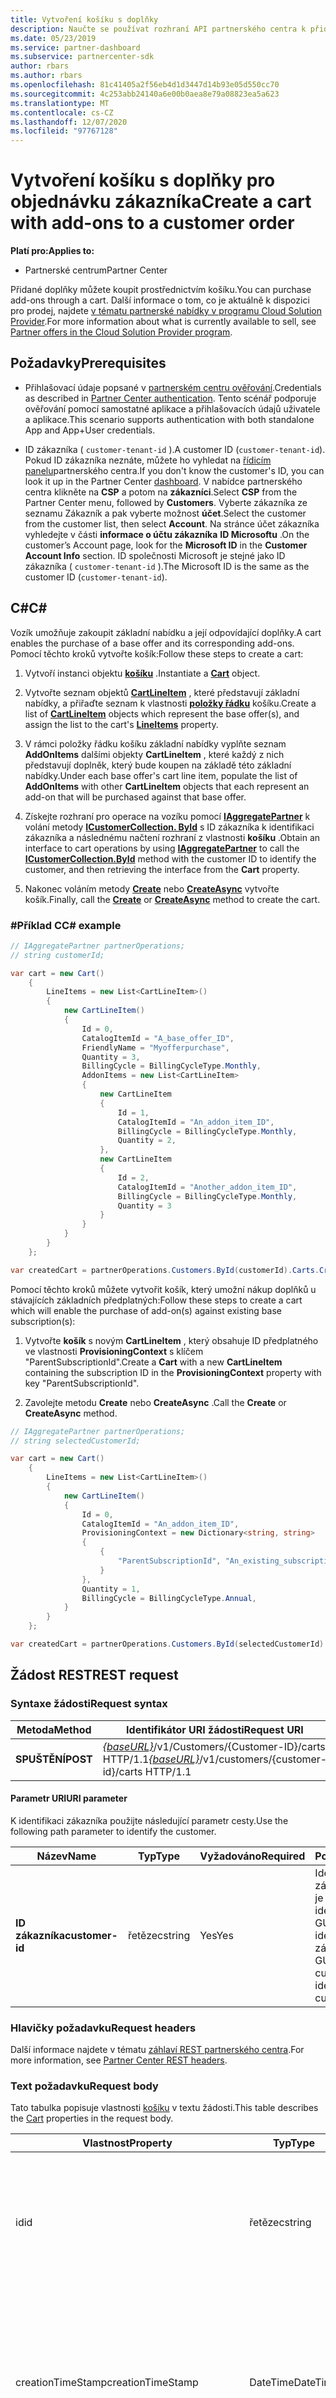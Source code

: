 ```yaml
---
title: Vytvoření košíku s doplňky
description: Naučte se používat rozhraní API partnerského centra k přidání objednávky zákazníka s doplňky prostřednictvím košíku. Článek sdílí požadavky a kroky k vytvoření košíku s doplňky.
ms.date: 05/23/2019
ms.service: partner-dashboard
ms.subservice: partnercenter-sdk
author: rbars
ms.author: rbars
ms.openlocfilehash: 81c41405a2f56eb4d1d3447d14b93e05d550cc70
ms.sourcegitcommit: 4c253abb24140a6e00b0aea8e79a08823ea5a623
ms.translationtype: MT
ms.contentlocale: cs-CZ
ms.lasthandoff: 12/07/2020
ms.locfileid: "97767128"
---
```

# <a name="create-a-cart-with-add-ons-to-a-customer-order"></a><span data-ttu-id="a0560-104">Vytvoření košíku s doplňky pro objednávku zákazníka</span><span class="sxs-lookup"><span data-stu-id="a0560-104">Create a cart with add-ons to a customer order</span></span>

<span data-ttu-id="a0560-105">**Platí pro:**</span><span class="sxs-lookup"><span data-stu-id="a0560-105">**Applies to:**</span></span>

- <span data-ttu-id="a0560-106">Partnerské centrum</span><span class="sxs-lookup"><span data-stu-id="a0560-106">Partner Center</span></span>

<span data-ttu-id="a0560-107">Přidané doplňky můžete koupit prostřednictvím košíku.</span><span class="sxs-lookup"><span data-stu-id="a0560-107">You can purchase add-ons through a cart.</span></span> <span data-ttu-id="a0560-108">Další informace o tom, co je aktuálně k dispozici pro prodej, najdete [v tématu partnerské nabídky v programu Cloud Solution Provider](/partner-center/csp-offers).</span><span class="sxs-lookup"><span data-stu-id="a0560-108">For more information about what is currently available to sell, see [Partner offers in the Cloud Solution Provider program](/partner-center/csp-offers).</span></span>

## <a name="prerequisites"></a><span data-ttu-id="a0560-109">Požadavky</span><span class="sxs-lookup"><span data-stu-id="a0560-109">Prerequisites</span></span>

- <span data-ttu-id="a0560-110">Přihlašovací údaje popsané v [partnerském centru ověřování](partner-center-authentication.md).</span><span class="sxs-lookup"><span data-stu-id="a0560-110">Credentials as described in [Partner Center authentication](partner-center-authentication.md).</span></span> <span data-ttu-id="a0560-111">Tento scénář podporuje ověřování pomocí samostatné aplikace a přihlašovacích údajů uživatele a aplikace.</span><span class="sxs-lookup"><span data-stu-id="a0560-111">This scenario supports authentication with both standalone App and App+User credentials.</span></span>

- <span data-ttu-id="a0560-112">ID zákazníka ( `customer-tenant-id` ).</span><span class="sxs-lookup"><span data-stu-id="a0560-112">A customer ID (`customer-tenant-id`).</span></span> <span data-ttu-id="a0560-113">Pokud ID zákazníka neznáte, můžete ho vyhledat na [řídicím panelu](https://partner.microsoft.com/dashboard)partnerského centra.</span><span class="sxs-lookup"><span data-stu-id="a0560-113">If you don't know the customer's ID, you can look it up in the Partner Center [dashboard](https://partner.microsoft.com/dashboard).</span></span> <span data-ttu-id="a0560-114">V nabídce partnerského centra klikněte na **CSP** a potom na **zákazníci**.</span><span class="sxs-lookup"><span data-stu-id="a0560-114">Select **CSP** from the Partner Center menu, followed by **Customers**.</span></span> <span data-ttu-id="a0560-115">Vyberte zákazníka ze seznamu Zákazník a pak vyberte možnost **účet**.</span><span class="sxs-lookup"><span data-stu-id="a0560-115">Select the customer from the customer list, then select **Account**.</span></span> <span data-ttu-id="a0560-116">Na stránce účet zákazníka vyhledejte v části **informace o účtu zákazníka** **ID Microsoftu** .</span><span class="sxs-lookup"><span data-stu-id="a0560-116">On the customer’s Account page, look for the **Microsoft ID** in the **Customer Account Info** section.</span></span> <span data-ttu-id="a0560-117">ID společnosti Microsoft je stejné jako ID zákazníka ( `customer-tenant-id` ).</span><span class="sxs-lookup"><span data-stu-id="a0560-117">The Microsoft ID is the same as the customer ID  (`customer-tenant-id`).</span></span>

## <a name="c"></a><span data-ttu-id="a0560-118">C\#</span><span class="sxs-lookup"><span data-stu-id="a0560-118">C\#</span></span>

<span data-ttu-id="a0560-119">Vozík umožňuje zakoupit základní nabídku a její odpovídající doplňky.</span><span class="sxs-lookup"><span data-stu-id="a0560-119">A cart enables the purchase of a base offer and its corresponding add-ons.</span></span> <span data-ttu-id="a0560-120">Pomocí těchto kroků vytvořte košík:</span><span class="sxs-lookup"><span data-stu-id="a0560-120">Follow these steps to create a cart:</span></span>

1. <span data-ttu-id="a0560-121">Vytvoří instanci objektu [**košíku**](/dotnet/api/microsoft.store.partnercenter.models.carts.cart) .</span><span class="sxs-lookup"><span data-stu-id="a0560-121">Instantiate a [**Cart**](/dotnet/api/microsoft.store.partnercenter.models.carts.cart) object.</span></span>

2. <span data-ttu-id="a0560-122">Vytvořte seznam objektů [**CartLineItem**](/dotnet/api/microsoft.store.partnercenter.models.carts.cartlineitem) , které představují základní nabídky, a přiřaďte seznam k vlastnosti [**položky řádku**](/dotnet/api/microsoft.store.partnercenter.models.carts.cart.lineitems) košíku.</span><span class="sxs-lookup"><span data-stu-id="a0560-122">Create a list of [**CartLineItem**](/dotnet/api/microsoft.store.partnercenter.models.carts.cartlineitem) objects which represent the base offer(s), and assign the list to the cart's [**LineItems**](/dotnet/api/microsoft.store.partnercenter.models.carts.cart.lineitems) property.</span></span>

3. <span data-ttu-id="a0560-123">V rámci položky řádku košíku základní nabídky vyplňte seznam **AddOnItems** dalšími objekty **CartLineItem** , které každý z nich představují doplněk, který bude koupen na základě této základní nabídky.</span><span class="sxs-lookup"><span data-stu-id="a0560-123">Under each base offer's cart line item, populate the list of **AddOnItems** with other **CartLineItem** objects that each represent an add-on that will be purchased against that base offer.</span></span>

4. <span data-ttu-id="a0560-124">Získejte rozhraní pro operace na vozíku pomocí [**IAggregatePartner**](/dotnet/api/microsoft.store.partnercenter.iaggregatepartner) k volání metody [**ICustomerCollection. ById**](/dotnet/api/microsoft.store.partnercenter.customers.icustomercollection.byid) s ID zákazníka k identifikaci zákazníka a následnému načtení rozhraní z vlastnosti **košíku** .</span><span class="sxs-lookup"><span data-stu-id="a0560-124">Obtain an interface to cart operations by using [**IAggregatePartner**](/dotnet/api/microsoft.store.partnercenter.iaggregatepartner) to call the [**ICustomerCollection.ById**](/dotnet/api/microsoft.store.partnercenter.customers.icustomercollection.byid) method with the customer ID to identify the customer, and then retrieving the interface from the **Cart** property.</span></span>

5. <span data-ttu-id="a0560-125">Nakonec voláním metody [**Create**](/dotnet/api/microsoft.store.partnercenter.carts.icartcollection.create) nebo [**CreateAsync**](/dotnet/api/microsoft.store.partnercenter.carts.icartcollection.createasync) vytvořte košík.</span><span class="sxs-lookup"><span data-stu-id="a0560-125">Finally, call the [**Create**](/dotnet/api/microsoft.store.partnercenter.carts.icartcollection.create) or [**CreateAsync**](/dotnet/api/microsoft.store.partnercenter.carts.icartcollection.createasync) method to create the cart.</span></span>

### <a name="c-example"></a><span data-ttu-id="a0560-126">\#Příklad C</span><span class="sxs-lookup"><span data-stu-id="a0560-126">C\# example</span></span>

```csharp
// IAggregatePartner partnerOperations;
// string customerId;

var cart = new Cart()
    {
        LineItems = new List<CartLineItem>()
        {
            new CartLineItem()
            {
                Id = 0,
                CatalogItemId = "A_base_offer_ID",
                FriendlyName = "Myofferpurchase",
                Quantity = 3,
                BillingCycle = BillingCycleType.Monthly,
                AddonItems = new List<CartLineItem>
                {
                    new CartLineItem
                    {
                        Id = 1,
                        CatalogItemId = "An_addon_item_ID",
                        BillingCycle = BillingCycleType.Monthly,
                        Quantity = 2,
                    },
                    new CartLineItem
                    {
                        Id = 2,
                        CatalogItemId = "Another_addon_item_ID",
                        BillingCycle = BillingCycleType.Monthly,
                        Quantity = 3
                    }
                }
            }
        }
    };

var createdCart = partnerOperations.Customers.ById(customerId).Carts.Create(cart);
```

<span data-ttu-id="a0560-127">Pomocí těchto kroků můžete vytvořit košík, který umožní nákup doplňků u stávajících základních předplatných:</span><span class="sxs-lookup"><span data-stu-id="a0560-127">Follow these steps to create a cart which will enable the purchase of add-on(s) against existing base subscription(s):</span></span>

1. <span data-ttu-id="a0560-128">Vytvořte **košík** s novým **CartLineItem** , který obsahuje ID předplatného ve vlastnosti **ProvisioningContext** s klíčem "ParentSubscriptionId".</span><span class="sxs-lookup"><span data-stu-id="a0560-128">Create a **Cart** with a new **CartLineItem** containing the subscription ID in the **ProvisioningContext** property with key "ParentSubscriptionId".</span></span>

2. <span data-ttu-id="a0560-129">Zavolejte metodu **Create** nebo **CreateAsync** .</span><span class="sxs-lookup"><span data-stu-id="a0560-129">Call the **Create** or **CreateAsync** method.</span></span>

```csharp
// IAggregatePartner partnerOperations;
// string selectedCustomerId;

var cart = new Cart()
    {
        LineItems = new List<CartLineItem>()
        {
            new CartLineItem()
            {
                Id = 0,
                CatalogItemId = "An_addon_item_ID",
                ProvisioningContext = new Dictionary<string, string>
                {
                    {
                        "ParentSubscriptionId", "An_existing_subscription_Id"
                    }
                },
                Quantity = 1,
                BillingCycle = BillingCycleType.Annual,
            }
        }
    };

var createdCart = partnerOperations.Customers.ById(selectedCustomerId).Carts.Create(cart);
```

## <a name="rest-request"></a><span data-ttu-id="a0560-130">Žádost REST</span><span class="sxs-lookup"><span data-stu-id="a0560-130">REST request</span></span>

### <a name="request-syntax"></a><span data-ttu-id="a0560-131">Syntaxe žádosti</span><span class="sxs-lookup"><span data-stu-id="a0560-131">Request syntax</span></span>

| <span data-ttu-id="a0560-132">Metoda</span><span class="sxs-lookup"><span data-stu-id="a0560-132">Method</span></span>   | <span data-ttu-id="a0560-133">Identifikátor URI žádosti</span><span class="sxs-lookup"><span data-stu-id="a0560-133">Request URI</span></span>                                                                                                 |
|----------|-------------------------------------------------------------------------------------------------------------|
| <span data-ttu-id="a0560-134">**SPUŠTĚNÍ**</span><span class="sxs-lookup"><span data-stu-id="a0560-134">**POST**</span></span> | <span data-ttu-id="a0560-135">[*{baseURL}*](partner-center-rest-urls.md)/v1/Customers/{Customer-ID}/carts HTTP/1.1</span><span class="sxs-lookup"><span data-stu-id="a0560-135">[*{baseURL}*](partner-center-rest-urls.md)/v1/customers/{customer-id}/carts HTTP/1.1</span></span>                        |

#### <a name="uri-parameter"></a><span data-ttu-id="a0560-136">Parametr URI</span><span class="sxs-lookup"><span data-stu-id="a0560-136">URI parameter</span></span>

<span data-ttu-id="a0560-137">K identifikaci zákazníka použijte následující parametr cesty.</span><span class="sxs-lookup"><span data-stu-id="a0560-137">Use the following path parameter to identify the customer.</span></span>

| <span data-ttu-id="a0560-138">Název</span><span class="sxs-lookup"><span data-stu-id="a0560-138">Name</span></span>            | <span data-ttu-id="a0560-139">Typ</span><span class="sxs-lookup"><span data-stu-id="a0560-139">Type</span></span>     | <span data-ttu-id="a0560-140">Vyžadováno</span><span class="sxs-lookup"><span data-stu-id="a0560-140">Required</span></span> | <span data-ttu-id="a0560-141">Popis</span><span class="sxs-lookup"><span data-stu-id="a0560-141">Description</span></span>                                                            |
|-----------------|----------|----------|------------------------------------------------------------------------|
| <span data-ttu-id="a0560-142">**ID zákazníka**</span><span class="sxs-lookup"><span data-stu-id="a0560-142">**customer-id**</span></span> | <span data-ttu-id="a0560-143">řetězec</span><span class="sxs-lookup"><span data-stu-id="a0560-143">string</span></span>   | <span data-ttu-id="a0560-144">Yes</span><span class="sxs-lookup"><span data-stu-id="a0560-144">Yes</span></span>      | <span data-ttu-id="a0560-145">Identifikátor zákazníka, který je ve formátu identifikátoru GUID, který identifikuje zákazníka.</span><span class="sxs-lookup"><span data-stu-id="a0560-145">A GUID formatted customer-id that identifies the customer.</span></span>             |

### <a name="request-headers"></a><span data-ttu-id="a0560-146">Hlavičky požadavku</span><span class="sxs-lookup"><span data-stu-id="a0560-146">Request headers</span></span>

<span data-ttu-id="a0560-147">Další informace najdete v tématu [záhlaví REST partnerského centra](headers.md).</span><span class="sxs-lookup"><span data-stu-id="a0560-147">For more information, see [Partner Center REST headers](headers.md).</span></span>

### <a name="request-body"></a><span data-ttu-id="a0560-148">Text požadavku</span><span class="sxs-lookup"><span data-stu-id="a0560-148">Request body</span></span>

<span data-ttu-id="a0560-149">Tato tabulka popisuje vlastnosti [košíku](cart-resources.md) v textu žádosti.</span><span class="sxs-lookup"><span data-stu-id="a0560-149">This table describes the [Cart](cart-resources.md) properties in the request body.</span></span>

| <span data-ttu-id="a0560-150">Vlastnost</span><span class="sxs-lookup"><span data-stu-id="a0560-150">Property</span></span>              | <span data-ttu-id="a0560-151">Typ</span><span class="sxs-lookup"><span data-stu-id="a0560-151">Type</span></span>             | <span data-ttu-id="a0560-152">Vyžadováno</span><span class="sxs-lookup"><span data-stu-id="a0560-152">Required</span></span>        | <span data-ttu-id="a0560-153">Popis</span><span class="sxs-lookup"><span data-stu-id="a0560-153">Description</span></span> |
|-----------------------|------------------|-----------------|-----------------------------------------------------------------------------------------------------------|
| <span data-ttu-id="a0560-154">id</span><span class="sxs-lookup"><span data-stu-id="a0560-154">id</span></span>                    | <span data-ttu-id="a0560-155">řetězec</span><span class="sxs-lookup"><span data-stu-id="a0560-155">string</span></span>           | <span data-ttu-id="a0560-156">No</span><span class="sxs-lookup"><span data-stu-id="a0560-156">No</span></span>              | <span data-ttu-id="a0560-157">Identifikátor košíku, který se zadal po úspěšném vytvoření košíku.</span><span class="sxs-lookup"><span data-stu-id="a0560-157">A cart identifier that is supplied upon successful creation of the cart.</span></span>                                  |
| <span data-ttu-id="a0560-158">creationTimeStamp</span><span class="sxs-lookup"><span data-stu-id="a0560-158">creationTimeStamp</span></span>     | <span data-ttu-id="a0560-159">DateTime</span><span class="sxs-lookup"><span data-stu-id="a0560-159">DateTime</span></span>         | <span data-ttu-id="a0560-160">No</span><span class="sxs-lookup"><span data-stu-id="a0560-160">No</span></span>              | <span data-ttu-id="a0560-161">Datum, kdy byl košík vytvořen, ve formátu data a času.</span><span class="sxs-lookup"><span data-stu-id="a0560-161">The date the cart was created, in date-time format.</span></span> <span data-ttu-id="a0560-162">Použito po úspěšném vytvoření košíku.</span><span class="sxs-lookup"><span data-stu-id="a0560-162">Applied upon successful creation of the cart.</span></span>         |
| <span data-ttu-id="a0560-163">lastModifiedTimeStamp</span><span class="sxs-lookup"><span data-stu-id="a0560-163">lastModifiedTimeStamp</span></span> | <span data-ttu-id="a0560-164">DateTime</span><span class="sxs-lookup"><span data-stu-id="a0560-164">DateTime</span></span>         | <span data-ttu-id="a0560-165">No</span><span class="sxs-lookup"><span data-stu-id="a0560-165">No</span></span>              | <span data-ttu-id="a0560-166">Datum poslední aktualizace košíku ve formátu data a času.</span><span class="sxs-lookup"><span data-stu-id="a0560-166">The date the cart was last updated, in date-time format.</span></span> <span data-ttu-id="a0560-167">Použito po úspěšném vytvoření košíku.</span><span class="sxs-lookup"><span data-stu-id="a0560-167">Applied upon successful creation of the cart.</span></span>    |
| <span data-ttu-id="a0560-168">expirationTimeStamp</span><span class="sxs-lookup"><span data-stu-id="a0560-168">expirationTimeStamp</span></span>   | <span data-ttu-id="a0560-169">DateTime</span><span class="sxs-lookup"><span data-stu-id="a0560-169">DateTime</span></span>         | <span data-ttu-id="a0560-170">No</span><span class="sxs-lookup"><span data-stu-id="a0560-170">No</span></span>              | <span data-ttu-id="a0560-171">Datum, kdy vyprší platnost košíku, ve formátu data a času.</span><span class="sxs-lookup"><span data-stu-id="a0560-171">The date the cart will expire, in date-time format.</span></span>  <span data-ttu-id="a0560-172">Použito po úspěšném vytvoření košíku.</span><span class="sxs-lookup"><span data-stu-id="a0560-172">Applied upon successful creation of cart.</span></span>            |
| <span data-ttu-id="a0560-173">lastModifiedUser</span><span class="sxs-lookup"><span data-stu-id="a0560-173">lastModifiedUser</span></span>      | <span data-ttu-id="a0560-174">řetězec</span><span class="sxs-lookup"><span data-stu-id="a0560-174">string</span></span>           | <span data-ttu-id="a0560-175">No</span><span class="sxs-lookup"><span data-stu-id="a0560-175">No</span></span>              | <span data-ttu-id="a0560-176">Uživatel, který kartu naposledy aktualizoval.</span><span class="sxs-lookup"><span data-stu-id="a0560-176">The user who last updated the cart.</span></span> <span data-ttu-id="a0560-177">Použito po úspěšném vytvoření košíku.</span><span class="sxs-lookup"><span data-stu-id="a0560-177">Applied upon successful creation of cart.</span></span>                             |
| <span data-ttu-id="a0560-178">Položky řádku</span><span class="sxs-lookup"><span data-stu-id="a0560-178">lineItems</span></span>             | <span data-ttu-id="a0560-179">Pole objektů</span><span class="sxs-lookup"><span data-stu-id="a0560-179">Array of objects</span></span> | <span data-ttu-id="a0560-180">Yes</span><span class="sxs-lookup"><span data-stu-id="a0560-180">Yes</span></span>             | <span data-ttu-id="a0560-181">Pole prostředků [CartLineItem](cart-resources.md#cartlineitem)</span><span class="sxs-lookup"><span data-stu-id="a0560-181">An Array of [CartLineItem](cart-resources.md#cartlineitem) resources.</span></span>                                             |

<span data-ttu-id="a0560-182">Tato tabulka popisuje vlastnosti [CartLineItem](cart-resources.md#cartlineitem) v textu požadavku.</span><span class="sxs-lookup"><span data-stu-id="a0560-182">This table describes the [CartLineItem](cart-resources.md#cartlineitem) properties in the request body.</span></span>

| <span data-ttu-id="a0560-183">Vlastnost</span><span class="sxs-lookup"><span data-stu-id="a0560-183">Property</span></span>             | <span data-ttu-id="a0560-184">Typ</span><span class="sxs-lookup"><span data-stu-id="a0560-184">Type</span></span>                             | <span data-ttu-id="a0560-185">Description</span><span class="sxs-lookup"><span data-stu-id="a0560-185">Description</span></span>                                                                                                                                           |
|----------------------|----------------------------------|-------------------------------------------------------------------------------------------------------------------------------------------------------|
| <span data-ttu-id="a0560-186">id</span><span class="sxs-lookup"><span data-stu-id="a0560-186">id</span></span>                   | <span data-ttu-id="a0560-187">řetězec</span><span class="sxs-lookup"><span data-stu-id="a0560-187">string</span></span>                           | <span data-ttu-id="a0560-188">Jedinečný identifikátor položky řádku košíku</span><span class="sxs-lookup"><span data-stu-id="a0560-188">A unique identifier for a cart line item.</span></span> <span data-ttu-id="a0560-189">Použito po úspěšném vytvoření košíku.</span><span class="sxs-lookup"><span data-stu-id="a0560-189">Applied upon successful creation of cart.</span></span>                                                                   |
| <span data-ttu-id="a0560-190">catalogId</span><span class="sxs-lookup"><span data-stu-id="a0560-190">catalogId</span></span>            | <span data-ttu-id="a0560-191">řetězec</span><span class="sxs-lookup"><span data-stu-id="a0560-191">string</span></span>                           | <span data-ttu-id="a0560-192">Identifikátor položky katalogu</span><span class="sxs-lookup"><span data-stu-id="a0560-192">The catalog item identifier.</span></span>                                                                                                                          |
| <span data-ttu-id="a0560-193">friendlyName</span><span class="sxs-lookup"><span data-stu-id="a0560-193">friendlyName</span></span>         | <span data-ttu-id="a0560-194">řetězec</span><span class="sxs-lookup"><span data-stu-id="a0560-194">string</span></span>                           | <span data-ttu-id="a0560-195">Nepovinný parametr.</span><span class="sxs-lookup"><span data-stu-id="a0560-195">Optional.</span></span> <span data-ttu-id="a0560-196">Popisný název položky definované partnerem, který vám umožní určit nejednoznačnost.</span><span class="sxs-lookup"><span data-stu-id="a0560-196">The friendly name for the item defined by the partner to help disambiguate.</span></span>                                                                 |
| <span data-ttu-id="a0560-197">quantity</span><span class="sxs-lookup"><span data-stu-id="a0560-197">quantity</span></span>             | <span data-ttu-id="a0560-198">int</span><span class="sxs-lookup"><span data-stu-id="a0560-198">int</span></span>                              | <span data-ttu-id="a0560-199">Počet licencí nebo instancí.</span><span class="sxs-lookup"><span data-stu-id="a0560-199">The number of licenses or instances.</span></span>                                                                                                                  |
| <span data-ttu-id="a0560-200">currencyCode</span><span class="sxs-lookup"><span data-stu-id="a0560-200">currencyCode</span></span>         | <span data-ttu-id="a0560-201">řetězec</span><span class="sxs-lookup"><span data-stu-id="a0560-201">string</span></span>                           | <span data-ttu-id="a0560-202">Kód měny.</span><span class="sxs-lookup"><span data-stu-id="a0560-202">The currency code.</span></span>                                                                                                                                    |
| <span data-ttu-id="a0560-203">billingCycle</span><span class="sxs-lookup"><span data-stu-id="a0560-203">billingCycle</span></span>         | <span data-ttu-id="a0560-204">Objekt</span><span class="sxs-lookup"><span data-stu-id="a0560-204">Object</span></span>                           | <span data-ttu-id="a0560-205">Typ fakturačního cyklu nastaveného pro aktuální období.</span><span class="sxs-lookup"><span data-stu-id="a0560-205">The type of billing cycle set for the current period.</span></span>                                                                                                 |
| <span data-ttu-id="a0560-206">členům</span><span class="sxs-lookup"><span data-stu-id="a0560-206">participants</span></span>         | <span data-ttu-id="a0560-207">Seznam párů řetězců objektů</span><span class="sxs-lookup"><span data-stu-id="a0560-207">List of Object String pairs</span></span>      | <span data-ttu-id="a0560-208">Kolekce PartnerId na záznamu (MPNID) na nákupu.</span><span class="sxs-lookup"><span data-stu-id="a0560-208">A collection of PartnerId on Record (MPNID) on the purchase.</span></span>                                                                                          |
| <span data-ttu-id="a0560-209">provisioningContext</span><span class="sxs-lookup"><span data-stu-id="a0560-209">provisioningContext</span></span>  | <span data-ttu-id="a0560-210">Řetězec<slovníku, řetězec></span><span class="sxs-lookup"><span data-stu-id="a0560-210">Dictionary<string, string></span></span>       | <span data-ttu-id="a0560-211">Kontext použitý ke zřízení nabídky.</span><span class="sxs-lookup"><span data-stu-id="a0560-211">A context used for provisioning of offer.</span></span>                                                                                                             |
| <span data-ttu-id="a0560-212">pořadí</span><span class="sxs-lookup"><span data-stu-id="a0560-212">orderGroup</span></span>           | <span data-ttu-id="a0560-213">řetězec</span><span class="sxs-lookup"><span data-stu-id="a0560-213">string</span></span>                           | <span data-ttu-id="a0560-214">Skupina, která označuje, které položky lze umístit dohromady.</span><span class="sxs-lookup"><span data-stu-id="a0560-214">A group to indicate which items can be placed together.</span></span>                                                                                               |
| <span data-ttu-id="a0560-215">addonItems</span><span class="sxs-lookup"><span data-stu-id="a0560-215">addonItems</span></span>           | <span data-ttu-id="a0560-216">Seznam objektů **CartLineItem**</span><span class="sxs-lookup"><span data-stu-id="a0560-216">List of **CartLineItem** objects</span></span> | <span data-ttu-id="a0560-217">Kolekce položek řádků košíku pro doplňky, které budou koupeny k základnímu předplatnému, které je výsledkem nákupu položky řádku nadřazeného košíku.</span><span class="sxs-lookup"><span data-stu-id="a0560-217">A collection of cart line items for add-ons that will be purchased towards the base subscription that results from the parent cart line item's purchase.</span></span> |
| <span data-ttu-id="a0560-218">error</span><span class="sxs-lookup"><span data-stu-id="a0560-218">error</span></span>                | <span data-ttu-id="a0560-219">Objekt</span><span class="sxs-lookup"><span data-stu-id="a0560-219">Object</span></span>                           | <span data-ttu-id="a0560-220">Používá se po vytvoření košíku v případě chyby.</span><span class="sxs-lookup"><span data-stu-id="a0560-220">Applied after cart is created in case of an error.</span></span>                                                                                                    |

### <a name="request-example-new-base-subscription"></a><span data-ttu-id="a0560-221">Příklad požadavku (nové základní předplatné)</span><span class="sxs-lookup"><span data-stu-id="a0560-221">Request example (new base subscription)</span></span>

<span data-ttu-id="a0560-222">Následující příklad REST ukazuje, jak vytvořit košík s položkami doplňku pro nové základní předplatné.</span><span class="sxs-lookup"><span data-stu-id="a0560-222">The following REST example shows how to create a cart with add-on items for a new base subscription.</span></span>

```http
POST https://api.partnercenter.microsoft.com/v1/customers/18ac2950-8ea9-4dfc-92a4-ff4d4cd57796/carts HTTP/1.1
Authorization: Bearer <token>
Accept: application/json
MS-RequestId: f931348a-6312-47d0-a8dd-31a386dedb8f
MS-CorrelationId: f73baf70-bbc3-43d0-8b29-dffa08ff9511

{
    "LineItems": [
        {
            "Id":0,
            "CatalogItemId":"91FD106F-4B2C-4938-95AC-F54F74E9A239",
            "FriendlyName":"Myofferpurchase",
            "Quantity":3,
            "BillingCycle":"monthly",
            "AddonItems": [
                {
                    "Id":1,
                    "CatalogItemId":"C94271D8-B431-4A25-A3C5-A57737A1C909",
                    "Quantity":2,
                    "BillingCycle":"monthly"
                },
                {
                    "Id":2,
                    "CatalogItemId":"43FCE491-76D1-4BCC-B709-8A288786DBAE",
                    "Quantity":3,
                    "BillingCycle":"monthly"
                }
            ]
        }
    ]
}
```

#### <a name="request-example-existing-base-subscription"></a><span data-ttu-id="a0560-223">Příklad požadavku (stávající základní předplatné)</span><span class="sxs-lookup"><span data-stu-id="a0560-223">Request example (existing base subscription)</span></span>

<span data-ttu-id="a0560-224">Následující příklad REST ukazuje, jak připojit doplňky ke stávajícímu základnímu předplatnému.</span><span class="sxs-lookup"><span data-stu-id="a0560-224">The following REST example show how to append add-ons to an existing base subscription.</span></span>

```http
POST https://api.partnercenter.microsoft.com/v1/customers/18ac2950-8ea9-4dfc-92a4-ff4d4cd57796/carts HTTP/1.1
Authorization: Bearer <token>
Accept: application/json
MS-RequestId: 512a777a-5427-452d-9637-18421387e435
MS-CorrelationId: 182474ba-7303-4d0f-870a-8c7fba5ccc4b

{
    "LineItems": [
        {
            "Id":0,
            "CatalogItemId":"C94271D8-B431-4A25-A3C5-A57737A1C909",
            "Quantity":1,
            "BillingCycle":"annual",
            "ProvisioningContext":{"ParentSubscriptionId":"97555B61-7461-477A-A98C-9C76148783E4"}
        }
    ]
}
```

## <a name="rest-response"></a><span data-ttu-id="a0560-225">Odpověď REST</span><span class="sxs-lookup"><span data-stu-id="a0560-225">REST response</span></span>

<span data-ttu-id="a0560-226">V případě úspěchu tato metoda vrátí prostředek vyplněné [vozíku](cart-resources.md) v těle odpovědi.</span><span class="sxs-lookup"><span data-stu-id="a0560-226">If successful, this method returns the populated [Cart](cart-resources.md) resource in the response body.</span></span>

#### <a name="response-success-and-error-codes"></a><span data-ttu-id="a0560-227">Úspěšné odpovědi a chybové kódy</span><span class="sxs-lookup"><span data-stu-id="a0560-227">Response success and error codes</span></span>

<span data-ttu-id="a0560-228">Každá odpověď je dodávána se stavovým kódem HTTP, který označuje úspěch nebo selhání a další informace o ladění.</span><span class="sxs-lookup"><span data-stu-id="a0560-228">Each response comes with an HTTP status code that indicates success or failure and additional debugging information.</span></span> <span data-ttu-id="a0560-229">Použijte nástroj pro trasování sítě ke čtení tohoto kódu, typu chyby a dalších parametrů.</span><span class="sxs-lookup"><span data-stu-id="a0560-229">Use a network trace tool to read this code, error type, and additional parameters.</span></span> <span data-ttu-id="a0560-230">Úplný seznam najdete v tématu [kódy chyb](error-codes.md).</span><span class="sxs-lookup"><span data-stu-id="a0560-230">For the full list, see [Error Codes](error-codes.md).</span></span>

#### <a name="response-example-new-base-subscription"></a><span data-ttu-id="a0560-231">Příklad odpovědi (nové základní předplatné)</span><span class="sxs-lookup"><span data-stu-id="a0560-231">Response example (new base subscription)</span></span>

```http
HTTP/1.1 201 Created
Content-Length: 958
Content-Type: application/json
MS-CorrelationId: f73baf70-bbc3-43d0-8b29-dffa08ff9511
MS-RequestId: f931348a-6312-47d0-a8dd-31a386dedb8f
X-Locale: en-US,en-US
Date: Thu, 01 Nov 2018 22:29:05 GMT

{
    "id":"dbe2f8d4-f21d-43e2-9356-cff6387c4ba1",
    "creationTimestamp":"2018-11-01T22:29:03.6900182Z",
    "lastModifiedTimestamp":"2018-11-01T22:29:03.6900182Z",
    "expirationTimestamp":"2018-11-01T22:44:05.0025799Z",
    "lastModifiedUser":"1824b7fc-2fac-4478-b177-66823c40ab75",
    "status":"Active",
    "lineItems": [
        {
            "id":0,
            "catalogItemId":"91FD106F-4B2C-4938-95AC-F54F74E9A239",
            "friendlyName":"Myofferpurchase",
            "quantity":3,
            "currencyCode":"USD",
            "billingCycle":"monthly",
            "orderGroup":"OMS-0",
            "addonItems": [
                {
                    "id":1,
                    "catalogItemId":"C94271D8-B431-4A25-A3C5-A57737A1C909",
                    "quantity":2,
                    "currencyCode":"USD",
                    "billingCycle":"monthly",
                    "orderGroup":"OMS-0"
                },
                {
                    "id":2,
                    "catalogItemId":"43FCE491-76D1-4BCC-B709-8A288786DBAE",
                    "quantity":3,
                    "currencyCode":"USD",
                    "billingCycle":"monthly",
                    "orderGroup":"OMS-0"
                }
            ]
        }
],
    "links": {
        "self": {
            "uri":"/customers/18ac2950-8ea9-4dfc-92a4-ff4d4cd57796/carts/dbe2f8d4-f21d-43e2-9356-cff6387c4ba1",
            "method":"GET",
            "headers":[
            ]
        }
    },
    "attributes": {
        "objectType":"Cart"
    }
}
```

#### <a name="response-example-existing-base-subscription"></a><span data-ttu-id="a0560-232">Příklad odpovědi (stávající základní předplatné)</span><span class="sxs-lookup"><span data-stu-id="a0560-232">Response example (existing base subscription)</span></span>

```http
HTTP/1.1 201 Created
Content-Length: 707
Content-Type: application/json
MS-CorrelationId: 182474ba-7303-4d0f-870a-8c7fba5ccc4b
MS-RequestId: 512a777a-5427-452d-9637-18421387e435
X-Locale: en-US,en-US
Date: Thu, 01 Nov 2018 22:46:18 GMT

{
    "id":"4d927e27-93d1-448b-abe5-819b66ecca22",
    "creationTimestamp":"2018-11-01T22:46:16.2996364Z",
    "lastModifiedTimestamp":"2018-11-01T22:46:16.2996364Z",
    "expirationTimestamp":"2018-11-01T23:01:18.7543264Z",
    "lastModifiedUser":"1824b7fc-2fac-4478-b177-66823c40ab75",
    "status":"Active",
    "lineItems": [
        {
            "id":0,
            "catalogItemId":"C94271D8-B431-4A25-A3C5-A57737A1C909",
            "quantity":1,
            "currencyCode":"USD",
            "billingCycle":"annual",
            "provisioningContext": {
                "parentSubscriptionId":"97555B61-7461-477A-A98C-9C76148783E4"
            },
            "orderGroup":"OMS-0"
        }
    ],
    "links": {
        "self": {
            "uri":"/customers/18ac2950-8ea9-4dfc-92a4-ff4d4cd57796/carts/4d927e27-93d1-448b-abe5-819b66ecca22",
            "method":"GET",
            "headers":[
            ]
        }
    },
    "attributes": {
        "objectType":"Cart"
    }
}
```
